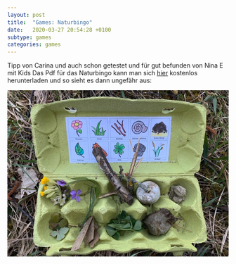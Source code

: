 ```yaml
---
layout: post
title:  "Games: Naturbingo"
date:   2020-03-27 20:54:28 +0100
subtype: games
categories: games
---
```


Tipp von Carina und auch schon getestet und für gut befunden von Nina E mit Kids
Das Pdf für das Naturbingo kann man sich [hier](https://shesmile.de/shop/e-books-dateien/basteln/natur-bingo-fuer-kinder-druckvorlagen-und-spielideen) kostenlos herunterladen
und so sieht es dann ungefähr aus:

![Naturbingo](/images/Naturbingo.jpg)